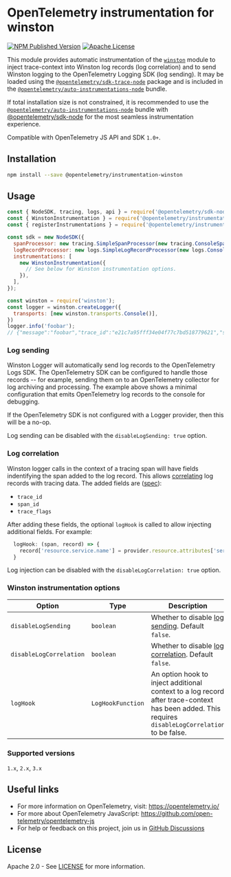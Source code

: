 # OpenTelemetry instrumentation for winston

[![NPM Published Version][npm-img]][npm-url]
[![Apache License][license-image]][license-image]

This module provides automatic instrumentation of the [`winston`](https://www.npmjs.com/package/winston) module to inject trace-context into Winston log records (log correlation) and to send Winston logging to the OpenTelemetry Logging SDK (log sending). It may be loaded using the [`@opentelemetry/sdk-trace-node`](https://github.com/open-telemetry/opentelemetry-js/tree/main/packages/opentelemetry-sdk-trace-node) package and is included in the [`@opentelemetry/auto-instrumentations-node`](https://www.npmjs.com/package/@opentelemetry/auto-instrumentations-node) bundle.

If total installation size is not constrained, it is recommended to use the [`@opentelemetry/auto-instrumentations-node`](https://www.npmjs.com/package/@opentelemetry/auto-instrumentations-node) bundle with [@opentelemetry/sdk-node](`https://www.npmjs.com/package/@opentelemetry/sdk-node`) for the most seamless instrumentation experience.

Compatible with OpenTelemetry JS API and SDK `1.0+`.

## Installation

```bash
npm install --save @opentelemetry/instrumentation-winston
```

## Usage

```js
const { NodeSDK, tracing, logs, api } = require('@opentelemetry/sdk-node');
const { WinstonInstrumentation } = require('@opentelemetry/instrumentation-winston');
const { registerInstrumentations } = require('@opentelemetry/instrumentation');

const sdk = new NodeSDK({
  spanProcessor: new tracing.SimpleSpanProcessor(new tracing.ConsoleSpanExporter()),
  logRecordProcessor: new logs.SimpleLogRecordProcessor(new logs.ConsoleLogRecordExporter()),
  instrumentations: [
    new WinstonInstrumentation({
      // See below for Winston instrumentation options.
    }),
  ],
});

const winston = require('winston');
const logger = winston.createLogger({
  transports: [new winston.transports.Console()],
})
logger.info('foobar');
// {"message":"foobar","trace_id":"e21c7a95fff34e04f77c7bd518779621","span_id":"b7589a981fde09f4","trace_flags":"01", ...}
```

### Log sending

Winston Logger will automatically send log records to the OpenTelemetry Logs SDK. The OpenTelemetry SDK can be configured to handle those records -- for example, sending them on to an OpenTelemetry collector for log archiving and processing. The example above shows a minimal configuration that emits OpenTelemetry log records to the console for debugging.

If the OpenTelemetry SDK is not configured with a Logger provider, then this will be a no-op.

Log sending can be disabled with the `disableLogSending: true` option.

### Log correlation

Winston logger calls in the context of a tracing span will have fields
indentifying the span added to the log record. This allows
[correlating](https://opentelemetry.io/docs/specs/otel/logs/#log-correlation)
log records with tracing data. The added fields are
([spec](https://opentelemetry.io/docs/specs/otel/compatibility/logging_trace_context/)):

* `trace_id`
* `span_id`
* `trace_flags`

After adding these fields, the optional `logHook` is called to allow injecting additional fields. For example:

```js
  logHook: (span, record) => {
    record['resource.service.name'] = provider.resource.attributes['service.name'];
  }
```
Log injection can be disabled with the `disableLogCorrelation: true` option.

### Winston instrumentation options

| Option                  | Type              | Description |
| ----------------------- | ----------------- | ----------- |
| `disableLogSending`     | `boolean`         | Whether to disable [log sending](#log-sending). Default `false`. |
| `disableLogCorrelation` | `boolean`         | Whether to disable [log correlation](#log-correlation). Default `false`. |
| `logHook`               | `LogHookFunction` | An option hook to inject additional context to a log record after trace-context has been added. This requires `disableLogCorrelation` to be false. |


### Supported versions

`1.x`, `2.x`, `3.x`

## Useful links

* For more information on OpenTelemetry, visit: <https://opentelemetry.io/>
* For more about OpenTelemetry JavaScript: <https://github.com/open-telemetry/opentelemetry-js>
* For help or feedback on this project, join us in [GitHub Discussions][discussions-url]

## License

Apache 2.0 - See [LICENSE][license-url] for more information.

[discussions-url]: https://github.com/open-telemetry/opentelemetry-js/discussions
[license-url]: https://github.com/open-telemetry/opentelemetry-js-contrib/blob/main/LICENSE
[license-image]: https://img.shields.io/badge/license-Apache_2.0-green.svg?style=flat
[npm-url]: https://www.npmjs.com/package/@opentelemetry/instrumentation-winston
[npm-img]: https://badge.fury.io/js/%40opentelemetry%2Finstrumentation-winston.svg
